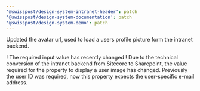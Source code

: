 ```yaml
---
'@swisspost/design-system-intranet-header': patch
'@swisspost/design-system-documentation': patch
'@swisspost/design-system-demo': patch
---
```


Updated the avatar url, used to load a users profile picture form the intranet backend.

! The required input value has recently changed !
Due to the technical conversion of the intranet backend from Sitecore to Sharepoint, the value required for the property to display a user image has changed. Previously the user ID was required, now this property expects the user-specific e-mail address.
